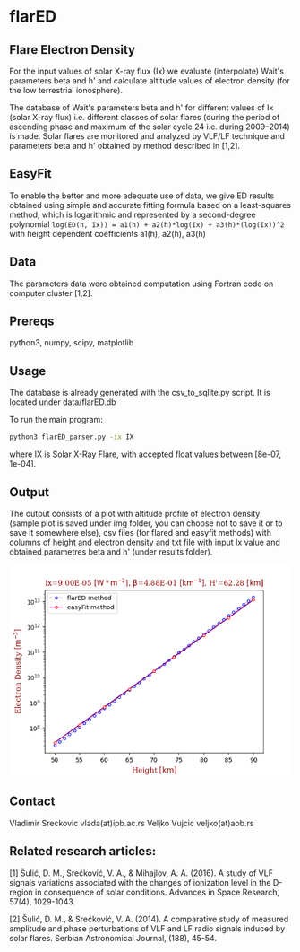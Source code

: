 # flarED

## Flare Electron Density
For the input values of solar X-ray flux (Ix) we evaluate (interpolate) Wait's parameters beta and h' and calculate altitude values of electron density (for the low terrestrial ionosphere). 

The database of Wait's parameters beta and h' for different values of Ix (solar X-ray flux) i.e. different classes of solar flares (during the period of ascending phase and maximum of the solar cycle 24 i.e. during 2009–2014) is made. Solar flares are monitored and analyzed by VLF/LF technique and  parameters beta and h' obtained by method described in [1,2].

## EasyFit

To enable the better and more adequate use of data, we give ED results obtained using simple and accurate fitting formula based on a least-squares method, which is logarithmic and represented by a second-degree polynomial `log(ED(h, Ix)) = a1(h) + a2(h)*log(Ix) + a3(h)*(log(Ix))^2` with height dependent coefficients a1(h), a2(h), a3(h)

## Data
The parameters data were obtained computation using Fortran code on computer cluster [1,2].

## Prereqs
python3, numpy, scipy, matplotlib

## Usage

The database is already generated with the csv_to_sqlite.py script. It
is located under data/flarED.db

To run the main program:
```bash
python3 flarED_parser.py -ix IX
```
where IX is Solar X-Ray Flare, with accepted float values between [8e-07, 1e-04].

## Output

The output consists of a plot with altitude profile of electron density (sample plot is saved under img folder, you can choose not to save it or to save it somewhere else), csv files (for flared and easyfit methods) with columns of height and electron density and txt file with input Ix value and obtained parametres beta and h' (under results folder).

![sample output](img/Figure_1.png)

## Contact
Vladimir Sreckovic vlada(at)ipb.ac.rs
Veljko Vujcic veljko(at)aob.rs

## Related research articles:
[1] Šulić, D. M., Srećković, V. A., & Mihajlov, A. A. (2016). A study of
VLF signals variations associated with the changes of ionization level
in the D-region in consequence of solar conditions. Advances in Space
Research, 57(4), 1029-1043.

[2] Šulić, D. M., & Srećković, V. A. (2014). A comparative study of
measured amplitude and phase perturbations of VLF and LF radio signals
induced by solar flares. Serbian Astronomical Journal, (188), 45-54.

